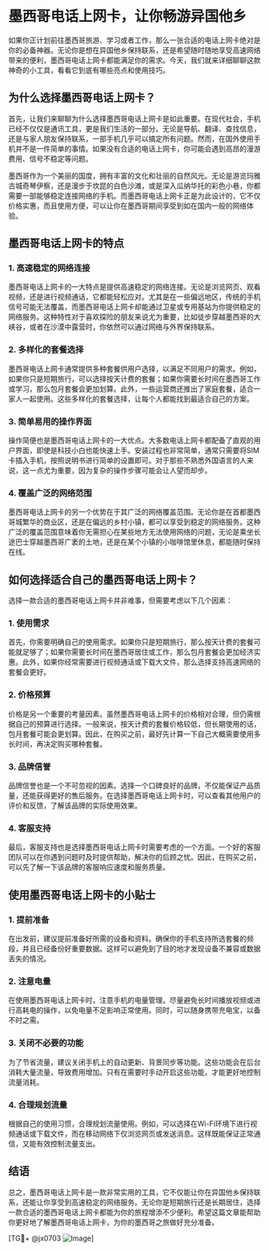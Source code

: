 # 墨西哥电话上网卡，让你畅游异国他乡

如果你正计划前往墨西哥旅游、学习或者工作，那么一张合适的电话上网卡绝对是你的必备神器。无论你是想在异国他乡保持联系，还是希望随时随地享受高速网络带来的便利，墨西哥电话上网卡都能满足你的需求。今天，我们就来详细聊聊这款神奇的小工具，看看它到底有哪些亮点和使用技巧。

## 为什么选择墨西哥电话上网卡？

首先，让我们来聊聊为什么选择墨西哥电话上网卡是如此重要。在现代社会，手机已经不仅仅是通讯工具，更是我们生活的一部分。无论是导航、翻译、查找信息，还是与家人朋友保持联系，一部手机几乎可以搞定所有问题。然而，在国外使用手机并不是一件简单的事情。如果没有合适的电话上网卡，你可能会遇到高昂的漫游费用、信号不稳定等问题。

墨西哥作为一个美丽的国度，拥有丰富的文化和壮丽的自然风光。无论是游览玛雅古城奇琴伊察，还是漫步于坎昆的白色沙滩，或是深入瓜纳华托的彩色小巷，你都需要一部能够稳定连接网络的手机。而墨西哥电话上网卡正是为此设计的，它不仅价格实惠，而且使用方便，可以让你在墨西哥期间享受到如在国内一般的网络体验。

## 墨西哥电话上网卡的特点

### 1. 高速稳定的网络连接

墨西哥电话上网卡的一大特点是提供高速稳定的网络连接。无论是浏览网页、观看视频，还是进行视频通话，它都能轻松应对。尤其是在一些偏远地区，传统的手机信号可能无法覆盖，而墨西哥电话上网卡却能通过卫星或专用基站为你提供稳定的网络服务。这种特性对于喜欢探险的朋友来说尤为重要，比如徒步穿越墨西哥的大峡谷，或者在沙漠中露营时，你依然可以通过网络与外界保持联系。

### 2. 多样化的套餐选择

墨西哥电话上网卡通常提供多种套餐供用户选择，以满足不同用户的需求。例如，如果你只是短期旅行，可以选择按天计费的套餐；如果你需要长时间在墨西哥工作或学习，那么包月套餐会更加划算。此外，一些运营商还推出了家庭套餐，适合一家人一起使用。这些多样化的套餐选择，让每个人都能找到最适合自己的方案。

### 3. 简单易用的操作界面

操作简便也是墨西哥电话上网卡的一大优点。大多数电话上网卡都配备了直观的用户界面，即使是科技小白也能快速上手。安装过程也非常简单，通常只需要将SIM卡插入手机，按照说明书进行简单的设置即可。对于那些不熟悉外国语言的人来说，这一点尤为重要，因为复杂的操作步骤可能会让人望而却步。

### 4. 覆盖广泛的网络范围

墨西哥电话上网卡的另一个优势在于其广泛的网络覆盖范围。无论你是在首都墨西哥城繁华的商业区，还是在偏远的乡村小镇，都可以享受到稳定的网络服务。这种广泛的覆盖范围意味着你无需担心在某些地方无法使用网络的问题，无论是乘坐长途巴士穿越墨西哥广袤的土地，还是在某个小镇的小咖啡馆里休息，都能随时保持在线。

## 如何选择适合自己的墨西哥电话上网卡？

选择一款合适的墨西哥电话上网卡并非难事，但需要考虑以下几个因素：

### 1. 使用需求

首先，你需要明确自己的使用需求。如果你只是短期旅行，那么按天计费的套餐可能就足够了；如果你需要长时间在墨西哥居住或工作，那么包月套餐会更加经济实惠。此外，如果你经常需要进行视频通话或下载大文件，那么选择支持高速网络的套餐会更好。

### 2. 价格预算

价格是另一个重要的考量因素。虽然墨西哥电话上网卡的价格相对合理，但仍需根据自己的预算进行选择。一般来说，按天计费的套餐价格较低，但长期使用的话，包月套餐可能会更划算。因此，在购买之前，最好先计算一下自己大概需要使用多长时间，再决定购买哪种套餐。

### 3. 品牌信誉

品牌信誉也是一个不可忽视的因素。选择一个口碑良好的品牌，不仅能保证产品质量，还能获得更好的售后服务。在选择墨西哥电话上网卡时，可以查看其他用户的评价和反馈，了解该品牌的实际使用效果。

### 4. 客服支持

最后，客服支持也是选择墨西哥电话上网卡时需要考虑的一个方面。一个好的客服团队可以在你遇到问题时及时提供帮助，解决你的后顾之忧。因此，在购买之前，可以先了解一下该品牌的客服响应速度和服务质量。

## 使用墨西哥电话上网卡的小贴士

### 1. 提前准备

在出发前，建议提前准备好所需的设备和资料。确保你的手机支持所选套餐的频段，并且已经备份好重要数据。这样可以避免到了目的地才发现设备不兼容或数据丢失的情况。

### 2. 注意电量

在使用墨西哥电话上网卡时，注意手机的电量管理。尽量避免长时间播放视频或进行高耗电的操作，以免电量不足影响正常使用。同时，可以随身携带充电宝，以备不时之需。

### 3. 关闭不必要的功能

为了节省流量，建议关闭手机上的自动更新、背景同步等功能。这些功能会在后台消耗大量流量，导致费用增加。只有在需要时手动开启这些功能，才能更好地控制流量消耗。

### 4. 合理规划流量

根据自己的使用习惯，合理规划流量使用。例如，可以选择在Wi-Fi环境下进行视频通话或下载文件，而在移动网络下仅浏览网页或发送消息。这样既能保证正常通信，又能有效控制流量支出。

## 结语

总之，墨西哥电话上网卡是一款非常实用的工具，它不仅能让你在异国他乡保持联系，还能让你享受到高速稳定的网络服务。无论你是短期旅行还是长期居住，选择一款合适的墨西哥电话上网卡都能为你的旅程增添不少便利。希望这篇文章能帮助你更好地了解墨西哥电话上网卡，为你的墨西哥之旅做好充分准备。

[TG💪+ @jx0703 ![Image](https://github.com/user-attachments/assets/dbca1d08-cadb-493c-b0ec-ad6f7a83f270)]